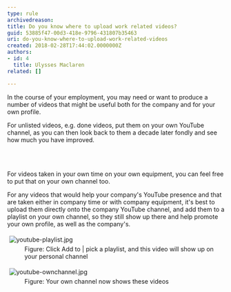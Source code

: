 ```yaml
---
type: rule
archivedreason: 
title: Do you know where to upload work related videos?
guid: 53885f47-00d3-418e-9796-431807b35463
uri: do-you-know-where-to-upload-work-related-videos
created: 2018-02-28T17:44:02.0000000Z
authors:
- id: 4
  title: Ulysses Maclaren
related: []

---
```



<p>In the course of your employment, you may need or want to produce a number of videos that might be useful both for the company and for your own profile.</p><p>For unlisted videos, e.g. done videos, put them on your own YouTube channel, as you can then look back to them a decade later fondly and see how much you have improved.​​<br></p>
<br><excerpt class='endintro'></excerpt><br>
<p>​For videos taken in your own time on your own equipment, you can feel free to put that on your own channel too.<br></p><p>For any videos that would help your company's YouTube presence and that are taken either in company time or with company equipment, it's best to upload them directly onto the company YouTube channel, and add them to a playlist on your own channel, so they still show up there and help promote your own profile, as well as the company's.<br></p><dl class="image"><dt><img src="/PublishingImages/youtube-playlist.jpg" alt="youtube-playlist.jpg" style="margin&#58;5px;" /></dt><dd>Figure&#58; Click Add to | pick a playlist, and this video will show up on your personal channel</dd></dl><dl class="image"><dt><img src="/PublishingImages/youtube-ownchannel.jpg" alt="youtube-ownchannel.jpg" style="margin&#58;5px;" /></dt><dd>Figure&#58; Your own channel now shows these videos​​​<br><br></dd></dl>


